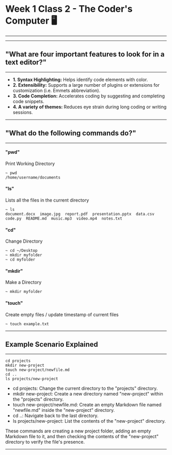 # Week 1 Class 2 - The Coder's Computer 🖥️
- - - - - - - - - - - - - - - - - - - - - -
- - - - - - - - - - - - - - - - - - - - - - 
## "What are four important features to look for in a text editor?"
- - - - - - - - - - - - - - - - - - - - - - - - - - - - - - - - - - -
- **1. Syntax Highlighting:** Helps identify code elements with color.
- **2. Extensibility:** Supports a large number of plugins or extensions for customization (i.e. Emmets abbreviation).
- **3. Code Completion:** Accelerates coding by suggesting and completing code snippets.
- **4. A variety of themes:** Reduces eye strain during long coding or writing sessions.
- - - - - - - - - - - - - - - - - - - - -

## "What do the following commands do?"
- - - - - - - - - - - - - - - - - - - -
#### "pwd"
Print Working Directory
```
~ pwd
/home/username/documents
```
#### "ls"
Lists all the files in the current directory
```
~ ls
document.docx  image.jpg  report.pdf  presentation.pptx  data.csv  code.py  README.md  music.mp3  video.mp4  notes.txt
```
#### "cd"
Change Directory
```
~ cd ~/Desktop
~ mkdir myfolder
~ cd myfolder
```
#### "mkdir"
Make a Directory
```
~ mkdir myfolder
```
#### "touch"
Create empty files / update timestamp of current files
```
~ touch example.txt
```
- - - - - - - - - - - - - - - - - - - - - - 

##  Example Scenario Explained
- - - - - - - - - - - - - - - - - 
```
cd projects
mkdir new-project
touch new-project/newfile.md
cd ..
ls projects/new-project
```
- cd projects: Change the current directory to the "projects" directory.
- mkdir new-project: Create a new directory named "new-project" within the "projects" directory.
- touch new-project/newfile.md: Create an empty Markdown file named "newfile.md" inside the "new-project" directory.
- cd ..: Navigate back to the last directory.
- ls projects/new-project: List the contents of the "new-project" directory.

These commands are creating a new project folder, adding an empty Markdown file to it, and then checking the contents of the "new-project" directory to verify the file's presence.
- - - - - - - - - - - - - - - - - - - - - - - - - 


